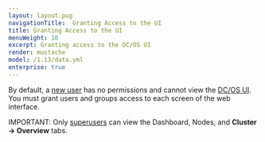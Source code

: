 ```yaml
---
layout: layout.pug
navigationTitle:  Granting Access to the UI
title: Granting Access to the UI
menuWeight: 10
excerpt: Granting access to the DC/OS UI
render: mustache
model: /1.13/data.yml
enterprise: true
---
```

<!-- The source repository for this topic is https://github.com/dcos/dcos-docs-site -->


By default, a [new user](/1.13/security/ent/users-groups/) has no permissions and cannot view the [DC/OS UI](/1.13/gui/). You must grant users and groups access to each screen of the web interface.

<p class="message--important"><stribg>IMPORTANT: </strong> Only <a href="/1.13/security/ent/perms-reference/#superuser">superusers</a> can view the Dashboard, Nodes, and <strong>Cluster -> Overview</strong> tabs.</p>
